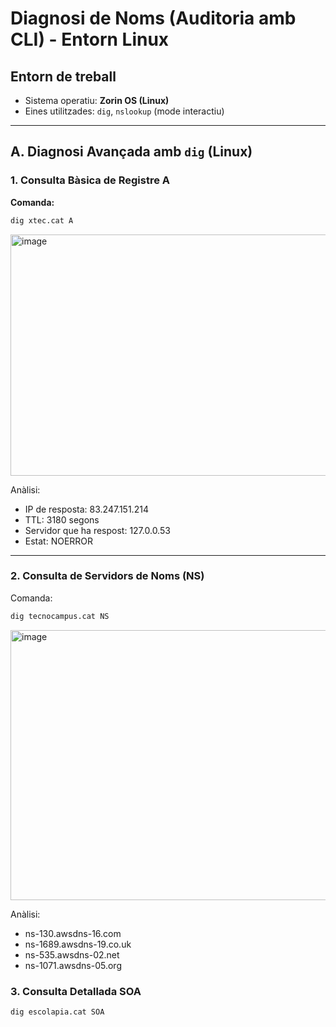 # Diagnosi de Noms (Auditoria amb CLI) - Entorn Linux

## Entorn de treball
- Sistema operatiu: **Zorin OS (Linux)**
- Eines utilitzades: `dig`, `nslookup` (mode interactiu)

---

## A. Diagnosi Avançada amb `dig` (Linux)

### 1. Consulta Bàsica de Registre A
**Comanda:**
```bash
dig xtec.cat A
```
<img width="607" height="386" alt="image" src="https://github.com/user-attachments/assets/8e73d6b7-44a8-43ea-af33-d7cf7ce4de6d" />

Anàlisi:
- IP de resposta: 83.247.151.214
- TTL: 3180 segons
- Servidor que ha respost: 127.0.0.53
- Estat: NOERROR
---
### 2. Consulta de Servidors de Noms (NS)

Comanda:

```bash
dig tecnocampus.cat NS
```
<img width="648" height="432" alt="image" src="https://github.com/user-attachments/assets/85aae03f-a24e-4316-ab2f-80b106caa039" />

Anàlisi:
- ns-130.awsdns-16.com
- ns-1689.awsdns-19.co.uk
- ns-535.awsdns-02.net
- ns-1071.awsdns-05.org

### 3. Consulta Detallada SOA

```bash
dig escolapia.cat SOA
```

